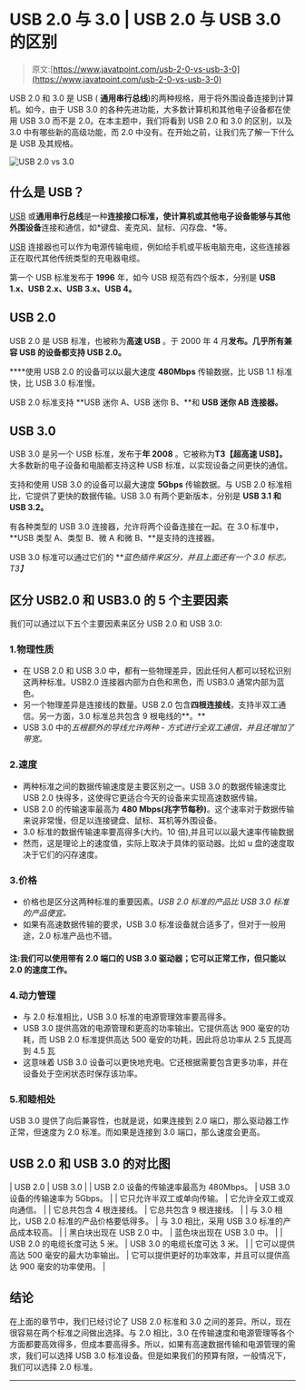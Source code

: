 # USB 2.0 与 3.0 | USB 2.0 与 USB 3.0 的区别

> 原文:[https://www.javatpoint.com/usb-2-0-vs-usb-3-0](https://www.javatpoint.com/usb-2-0-vs-usb-3-0)

USB 2.0 和 3.0 是 USB ( **通用串行总线**)的两种规格，用于将外围设备连接到计算机。如今，由于 USB 3.0 的各种先进功能，大多数计算机和其他电子设备都在使用 USB 3.0 而不是 2.0。在本主题中，我们将看到 USB 2.0 和 3.0 的区别，以及 3.0 中有哪些新的高级功能，而 2.0 中没有。在开始之前，让我们先了解一下什么是 USB 及其规格。

![USB 2.0 vs 3.0](../Images/65a69de7e3a903e5b86e41a7bb352eda.png)

## 什么是 USB？

[USB](https://www.javatpoint.com/usb-full-form) 或**通用串行总线**是一种**连接接口标准，使计算机或其他电子设备能够与其他外围设备**连接和通信，如*键盘、麦克风、鼠标、闪存盘、*等。

[USB](https://www.javatpoint.com/usb-flash-drive) 连接器也可以作为电源传输电缆，例如给手机或平板电脑充电，这些连接器正在取代其他传统类型的充电器电缆。

第一个 USB 标准发布于 **1996** 年，如今 USB 规范有四个版本，分别是 **USB 1.x、USB 2.x、USB 3.x、USB 4。**

## USB 2.0

USB 2.0 是 USB 标准，也被称为**高速 USB** 。于 2000 年 4 月****发布。几乎所有兼容 USB 的设备都支持 USB 2.0。****

 ****使用 USB 2.0 的设备可以以最大速度 **480Mbps** 传输数据，比 USB 1.1 标准快，比 USB 3.0 标准慢。

USB 2.0 标准支持 **USB 迷你 A、USB 迷你 B、**和 **USB 迷你 AB 连接器。**

## USB 3.0

USB 3.0 是另一个 USB 标准，发布于**年 2008** 。它被称为**T3【超高速 USB】。** 大多数新的电子设备和电脑都支持这种 USB 标准，以实现设备之间更快的通信。

支持和使用 USB 3.0 的设备可以最大速度 **5Gbps** 传输数据。与 USB 2.0 标准相比，它提供了更快的数据传输。USB 3.0 有两个更新版本，分别是 **USB 3.1 和 USB 3.2。**

有各种类型的 USB 3.0 连接器，允许将两个设备连接在一起。在 3.0 标准中， **USB 类型 A、类型 B、微 A 和微 B、**是支持的连接器。

USB 3.0 标准可以通过它们的 ***蓝色插件来区分，并且上面还有一个 3.0 标志。*T3】**

## 区分 USB2.0 和 USB3.0 的 5 个主要因素

我们可以通过以下五个主要因素来区分 USB 2.0 和 USB 3.0:

### 1.物理性质

*   在 USB 2.0 和 USB 3.0 中，都有一些物理差异，因此任何人都可以轻松识别这两种标准。USB2.0 连接器内部为白色和黑色，而 USB3.0 通常内部为蓝色。
*   另一个物理差异是连接线的数量。USB 2.0 包含**四根连接线**，支持半双工通信。另一方面，3.0 标准总共包含 9 根电线的**。**
*   USB 3.0 中的*五根额外的导线允许两种* - *方式进行全双工通信，并且还增加了带宽。*

### 2.速度

*   两种标准之间的数据传输速度是主要区别之一。USB 3.0 的数据传输速度比 USB 2.0 快得多，这使得它更适合今天的设备来实现高速数据传输。
*   USB 2.0 的传输速率最高为 **480 Mbps(兆字节每秒)**。这个速率对于数据传输来说非常慢，但足以连接键盘、鼠标、耳机等外围设备。
*   3.0 标准的数据传输速率要高得多(大约。10 倍),并且可以以最大速率传输数据
*   然而，这是理论上的速度值，实际上取决于具体的驱动器。比如 u 盘的速度取决于它们的闪存速度。

### 3.价格

*   价格也是区分这两种标准的重要因素。*USB 2.0 标准的产品比 USB 3.0 标准的产品便宜。*
*   如果有高速数据传输的要求，USB 3.0 标准设备就合适多了，但对于一般用途，2.0 标准产品也不错。

#### 注:我们可以使用带有 2.0 端口的 USB 3.0 驱动器；它可以正常工作，但只能以 2.0 的速度工作。

### 4.动力管理

*   与 2.0 标准相比，USB 3.0 标准的电源管理效率要高得多。
*   USB 3.0 提供高效的电源管理和更高的功率输出。它提供高达 900 毫安的功耗，而 USB 2.0 标准提供高达 500 毫安的功耗，因此将总功率从 2.5 瓦提高到 4.5 瓦
*   这意味着 USB 3.0 设备可以更快地充电。它还根据需要包含更多功率，并在设备处于空闲状态时保存该功率。

### 5.和睦相处

USB 3.0 提供了向后兼容性，也就是说，如果连接到 2.0 端口，那么驱动器工作正常，但速度为 2.0 标准。而如果是连接到 3.0 端口，那么速度会更高。

## USB 2.0 和 USB 3.0 的对比图

| USB 2.0 | USB 3.0 |
| USB 2.0 设备的传输速率最高为 480Mbps。 | USB 3.0 设备的传输速率为 5Gbps。 |
| 它只允许半双工或单向传输。 | 它允许全双工或双向通信。 |
| 它总共包含 4 根连接线。 | 它总共包含 9 根连接线。 |
| 与 3.0 相比，USB 2.0 标准的产品价格要低得多。 | 与 3.0 相比，采用 USB 3.0 标准的产品成本较高。 |
| 黑白块出现在 USB 2.0 中。 | 蓝色块出现在 USB 3.0 中。 |
| USB 2.0 的电缆长度可达 5 米。 | USB 3.0 的电缆长度可达 3 米。 |
| 它可以提供高达 500 毫安的最大功率输出。 | 它可以提供更好的功率效率，并且可以提供高达 900 毫安的功率使用。 |

## 结论

在上面的章节中，我们已经讨论了 USB 2.0 标准和 3.0 之间的差异。所以，现在很容易在两个标准之间做出选择。与 2.0 相比，3.0 在传输速度和电源管理等各个方面都要高效得多，但成本要高得多。所以，如果有高速数据传输和电源管理的需求，我们可以选择 USB 3.0 标准设备。但是如果我们的预算有限，一般情况下，我们可以选择 2.0 标准。

* * *****